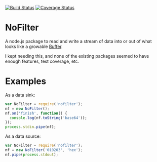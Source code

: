 [![Build Status](https://travis-ci.org/hildjj/nofilter.svg?branch=master)](https://travis-ci.org/hildjj/nofilter)
[![Coverage Status](https://coveralls.io/repos/hildjj/nofilter/badge.svg?branch=master&service=github)](https://coveralls.io/github/hildjj/nofilter?branch=master)

# NoFilter

A node.js package to read and write a stream of data into or out of what looks
like a growable [Buffer](https://nodejs.org/api/buffer.html).

I kept needing this, and none of the existing packages seemed to have enough
features, test coverage, etc.

# Examples

As a data sink:
```javascript
var NoFilter = require('nofilter');
nf = new NoFilter();
nf.on('finish', function() {
  console.log(nf.toString('base64'));
});
process.stdin.pipe(nf);
```

As a data source:
```javascript
var NoFilter = require('nofilter');
nf = new NoFilter('010203', 'hex');
nf.pipe(process.stdout);
```
